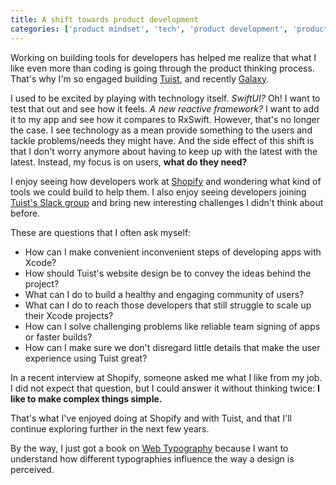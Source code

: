 ```yaml
---
title: A shift towards product development
categories: ['product mindset', 'tech', 'product development', 'product']
---
```


Working on building tools for developers has helped me realize that what I like even more than coding is going through the product thinking process.
That's why I'm so engaged building [Tuist](https://tuist.io),
and recently [Galaxy](https://building.appgalaxy.io).

I used to be excited by playing with technology itself.
_SwiftUI?_ Oh! I want to test that out and see how it feels.
_A new reactive framework?_ I want to add it to my app and see how it compares to RxSwift.
However, that's no longer the case.
I see technology as a mean provide something to the users and tackle problems/needs they might have.
And the side effect of this shift is that I don't worry anymore about having to keep up with the latest with the latest.
Instead, my focus is on users, **what do they need?**

I enjoy seeing how developers work at [Shopify](https://shopify.com) and wondering what kind of tools we could build to help them.
I also enjoy seeing developers joining [Tuist's Slack group](https://slack.tuist.io) and bring new interesting challenges I didn't think about before.

These are questions that I often ask myself:

- How can I make convenient inconvenient steps of developing apps with Xcode?
- How should Tuist's website design be to convey the ideas behind the project?
- What can I do to build a healthy and engaging community of users?
- What can I do to reach those developers that still struggle to scale up their Xcode projects?
- How can I solve challenging problems like reliable team signing of apps or faster builds?
- How can I make sure we don't disregard little details that make the user experience using Tuist great?

In a recent interview at Shopify, someone asked me what I like from my job.
I did not expect that question,
but I could answer it without thinking twice:
**I like to make complex things simple.**

That's what I've enjoyed doing at Shopify and with Tuist,
and that I'll continue exploring further in the next few years.

By the way, I just got a book on [Web Typography](https://abookapart.com/products/on-web-typography) because I want to understand how different typographies influence the way a design is perceived.
